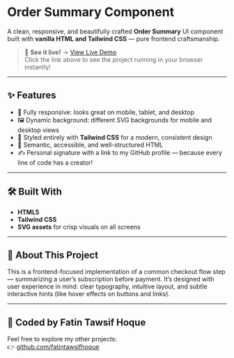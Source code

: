 # Order Summary Component

A clean, responsive, and beautifully crafted **Order Summary** UI component built with **vanilla HTML and Tailwind CSS** —  pure frontend craftsmanship.

> 🔗 **See it live!** → [View Live Demo](https://order-summary-component-eta-two.vercel.app/)  
> Click the link above to see the project running in your browser instantly!

---

## ✨ Features

- 📱 Fully responsive: looks great on mobile, tablet, and desktop
- 🖼️ Dynamic background: different SVG backgrounds for mobile and desktop views
- 🎨 Styled entirely with **Tailwind CSS** for a modern, consistent design
- 🧼 Semantic, accessible, and well-structured HTML
- ✍️ Personal signature with a link to my GitHub profile — because every line of code has a creator!

---

## 🛠️ Built With

- **HTML5**
- **Tailwind CSS** 
- **SVG assets** for crisp visuals on all screens

---

## 💬 About This Project

This is a frontend-focused implementation of a common checkout flow step — summarizing a user’s subscription before payment. It’s designed with user experience in mind: clear typography, intuitive layout, and subtle interactive hints (like hover effects on buttons and links).

---

## 👤 Coded by Fatin Tawsif Hoque

Feel free to explore my other projects:  
👉 [github.com/fatintawsifhoque](https://github.com/fatintawsifhoque)
